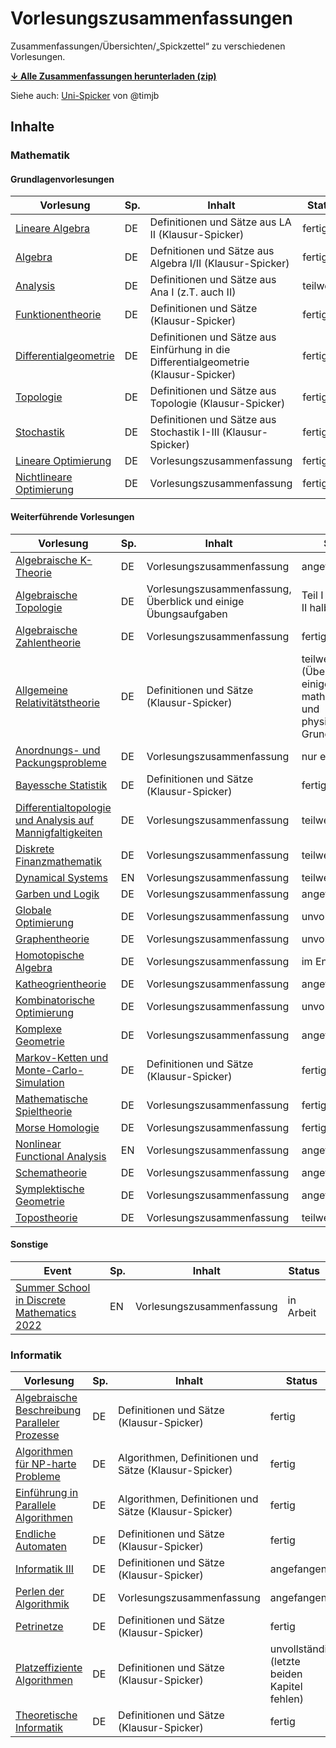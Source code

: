 <h1>Vorlesungszusammenfassungen</h1>

Zusammenfassungen/Übersichten/&bdquo;Spickzettel&ldquo; zu verschiedenen Vorlesungen.

<a href="https://github.com/GraffL/Vorlesungszusammenfassungen/archive/refs/heads/master.zip"><strong>&darr; Alle Zusammenfassungen herunterladen (zip)</strong></a>

Siehe auch: <a href="https://github.com/timjb/uni-spicker">Uni-Spicker</a> von @timjb

<h2>Inhalte</h2>

<h3>Mathematik</h3>

<h4>Grundlagenvorlesungen</h4>

| Vorlesung | Sp. | Inhalt | Status |
| --------- | --- | ------ | ------ |
| [Lineare Algebra](Lineare%20Algebra) | DE | Definitionen und Sätze aus LA II (Klausur-Spicker) | fertig |
| [Algebra](Algebra) | DE | Defnitionen und Sätze aus Algebra I/II (Klausur-Spicker) | fertig |
| [Analysis](Analysis) | DE | Definitionen und Sätze aus Ana I (z.T. auch II) | teilweise |
| [Funktionentheorie](Funktionentheorie) | DE | Definitionen und Sätze (Klausur-Spicker) | fertig |
| [Differentialgeometrie](Differentialgeometrie) | DE | Definitionen und Sätze aus Einfürhung in die Differentialgeometrie (Klausur-Spicker) | fertig |
| [Topologie](Topologie) | DE |  Definitionen und Sätze aus Topologie (Klausur-Spicker) | fertig |
| [Stochastik](Stochastik) | DE |  Definitionen und Sätze aus Stochastik I-III (Klausur-Spicker) | fertig |
| [Lineare Optimierung](Lineare%20Optimierung) | DE |  Vorlesungszusammenfassung | fertig |
| [Nichtlineare Optimierung](Nichtlineare%20Optimierung) | DE |  Vorlesungszusammenfassung | fertig |

<h4>Weiterführende Vorlesungen</h4>

| Vorlesung | Sp. | Inhalt | Status |
| --------- | --- | ------ | ------ |
| [Algebraische K-Theorie](Algebraische%20K-Theorie) | DE | Vorlesungszusammenfassung | angefangen |
| [Algebraische Topologie](Algebraische%20Topologie) | DE | Vorlesungszusammenfassung, Überblick und einige Übungsaufgaben | Teil I fertig, Teil II halb |
| [Algebraische Zahlentheorie](Algebraische%20Zahlentheorie) | DE | Vorlesungszusammenfassung | fertig |
| [Allgemeine Relativitätstheorie](Allgemeine%20Relativit%C3%A4tstheorie) | DE | Definitionen und Sätze (Klausur-Spicker) | teilweise (Übersicht einiger mathematischer und physikalischer Grundbegriffe) |
| [Anordnungs- und Packungsprobleme](Anordnungs-%20und%20Packungsprobleme) | DE | Vorlesungszusammenfassung | nur ein Kapitel |
| [Bayessche Statistik](Bayessche%20Statistik) | DE | Definitionen und Sätze (Klausur-Spicker) | fertig |
| [Differentialtopologie und Analysis auf Mannigfaltigkeiten](Differentialtopologie%20und%20Analysis%20auf%20Mannigfaltigkeiten) | DE | Vorlesungszusammenfassung | teilweise |
| [Diskrete Finanzmathematik](Diskrete%20Finanzmathematik) | DE | Vorlesungszusammenfassung | teilweise |
| [Dynamical Systems](Dynamical%20Systems) | EN | Vorlesungszusammenfassung | teilweise |
| [Garben und Logik](Garben%20und%20Logik) | DE | Vorlesungszusammenfassung | angefangen |
| [Globale Optimierung](Globale%20Optimierung) | DE | Vorlesungszusammenfassung | unvollständig |
| [Graphentheorie](Graphentheorie) | DE | Vorlesungszusammenfassung | unvollständig |
| [Homotopische Algebra](Homotopische%20Algebra) | DE | Vorlesungszusammenfassung | im Entstehen |
| [Katheogrientheorie](Katheogrientheorie) | DE | Vorlesungszusammenfassung | angefangen |
| [Kombinatorische Optimierung](Kombinatorische%20Optimierung) | DE | Vorlesungszusammenfassung | unvollständig |
| [Komplexe Geometrie](Komplexe%20Geometrie) | DE | Vorlesungszusammenfassung | angefangen |
| [Markov-Ketten und Monte-Carlo-Simulation](Markov-Ketten%20und%20Monte-Carlo-Simulation) | DE | Definitionen und Sätze (Klausur-Spicker)  | fertig |
| [Mathematische Spieltheorie](Mathematische%20Spieltheorie) | DE | Vorlesungszusammenfassung | fertig (2x) |
| [Morse Homologie](Morse%20Homologie) | DE | Vorlesungszusammenfassung | fertig |
| [Nonlinear Functional Analysis](Nonlinear%20Functional%20Analysis) | EN | Vorlesungszusammenfassung | angefangen |
| [Schematheorie](Schematheorie) | DE | Vorlesungszusammenfassung | angefangen |
| [Symplektische Geometrie](Symplektische%20Geometrie) | DE | Vorlesungszusammenfassung | angefangen |
| [Topostheorie](Topostheorie) | DE | Vorlesungszusammenfassung | teilweise |

<h4>Sonstige</h4>

| Event | Sp. | Inhalt | Status |
| --------- | --- | ------ | ------ |
| [Summer School in Discrete Mathematics 2022](SummerSchool2022) | EN | Vorlesungszusammenfassung | in Arbeit |


<h3>Informatik</h3>

| Vorlesung | Sp. | Inhalt | Status |
| --------- | --- | ------ | ------ |
| [Algebraische Beschreibung Paralleler Prozesse](Algebraische%20Beschreibung%20Paralleler%20Prozesse) | DE | Definitionen und Sätze (Klausur-Spicker) | fertig |
| [Algorithmen für NP-harte Probleme](Algorithmen%20f%C3%BCr%20NP-harte%20Probleme) | DE | Algorithmen, Definitionen und Sätze (Klausur-Spicker) | fertig |
| [Einführung in Parallele Algorithmen](Einf%C3%BChrung%20in%20Parallele%20Algorithmen) | DE | Algorithmen, Definitionen und Sätze (Klausur-Spicker) | fertig |
| [Endliche Automaten](Endliche%20Automaten) | DE | Definitionen und Sätze (Klausur-Spicker) | fertig |
| [Informatik III](Informatik%20III) | DE | Definitionen und Sätze (Klausur-Spicker) | angefangen |
| [Perlen der Algorithmik](Perlen%20der%20Algorithmik) | DE | Vorlesungszusammenfassung | angefangen |
| [Petrinetze](Petrinetze) | DE | Definitionen und Sätze (Klausur-Spicker) | fertig |
| [Platzeffiziente Algorithmen](Platzeffiziente%20Algorithmen) | DE | Definitionen und Sätze (Klausur-Spicker) | unvollständig (letzte beiden Kapitel fehlen) |
| [Theoretische Informatik](Theoretische%20Informatik) | DE | Definitionen und Sätze (Klausur-Spicker) | fertig |
